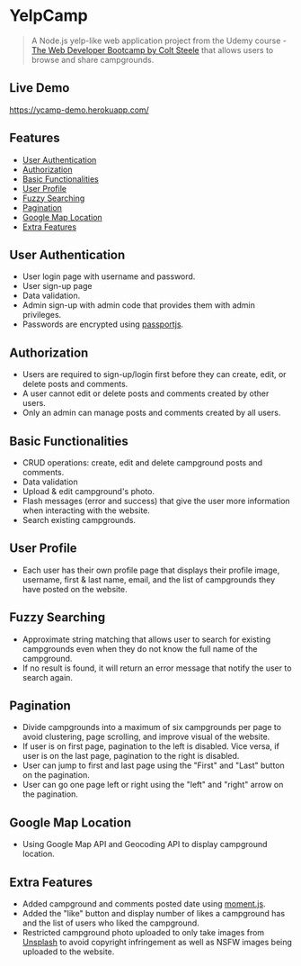 # YelpCamp
> A Node.js yelp-like web application project from the Udemy course - [The Web Developer Bootcamp by Colt Steele](https://www.udemy.com/the-web-developer-bootcamp/) that allows users to browse and share campgrounds.

## Live Demo
https://ycamp-demo.herokuapp.com/

## Features
- [User Authentication](#authentication)
- [Authorization](#authorization)
- [Basic Functionalities](#basic-functionalities)
- [User Profile](#user-profile)
- [Fuzzy Searching](#fuzzy-searching)
- [Pagination](#pagination)
- [Google Map Location](#google-map-location)
- [Extra Features](#extra-features)

## User Authentication
* User login page with username and password.
* User sign-up page
* Data validation.
* Admin sign-up with admin code that provides them with admin privileges.
* Passwords are encrypted using [passportjs](http://www.passportjs.org/).
  
## Authorization
* Users are required to sign-up/login first before they can create, edit, or delete posts and comments.
* A user cannot edit or delete posts and comments created by other users.
* Only an admin can manage posts and comments created by all users.

## Basic Functionalities
* CRUD operations: create, edit and delete campground posts and comments.
* Data validation
* Upload & edit campground's photo.
* Flash messages (error and success) that give the user more information when interacting with the website.
* Search existing campgrounds.

## User Profile
* Each user has their own profile page that displays their profile image, username, first & last name, email, and the list of campgrounds they have posted on the website.

## Fuzzy Searching
* Approximate string matching that allows user to search for existing campgrounds even when they do not know the full name of the campground.
* If no result is found, it will return an error message that notify the user to search again.

## Pagination
* Divide campgrounds into a maximum of six campgrounds per page to avoid clustering, page scrolling, and improve visual of the website.
* If user is on first page, pagination to the left is disabled. Vice versa, if user is on the last page, pagination to the right is disabled.
* User can jump to first and last page using the "First" and "Last" button on the pagination.
* User can go one page left or right using the "left" and "right" arrow on the pagination.

## Google Map Location
* Using Google Map API and Geocoding API to display campground location.

## Extra Features
* Added campground and comments posted date using [moment.js](https://momentjs.com/).
* Added the "like" button and display number of likes a campground has and the list of users who liked the campground.
* Restricted campground photo uploaded to only take images from [Unsplash](https://momentjs.com/) to avoid copyright infringement as well as NSFW images being uploaded to the website.


